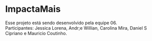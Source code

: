  # ImpactaMais

 Esse projeto está sendo desenvolvido pela equipe 06. 
 </br>Participantes: Jessica Lorena, Andr;e Willian, Carolina Mira, Daniel S Cipriano e Mauricio Coutinho.
